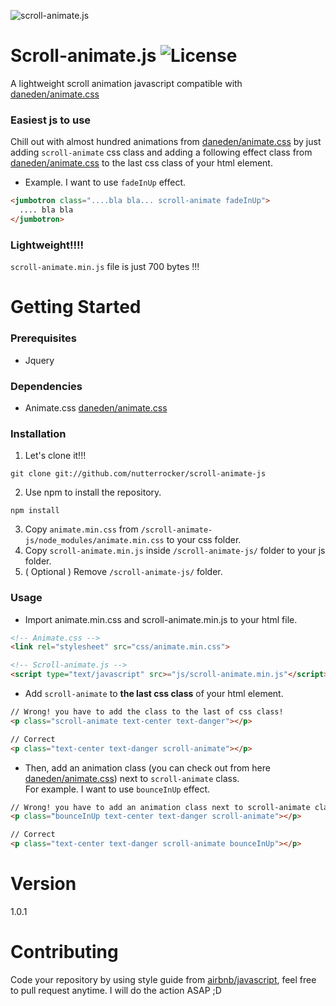 ![scroll-animate.js](https://image.ibb.co/mwo4qH/header2.png)
# Scroll-animate.js ![License](https://img.shields.io/github/license/nutterrocker/scroll-animate-js.svg)
A lightweight scroll animation javascript compatible with [daneden/animate.css](https://daneden.github.io/animate.css/)
### Easiest js to use
Chill out with almost hundred animations from [daneden/animate.css](https://daneden.github.io/animate.css/) by just adding `scroll-animate` css class and adding a following effect class from [daneden/animate.css](https://daneden.github.io/animate.css/) to the last css class of your html element.<br>
- Example. I want to use `fadeInUp` effect.
```html
<jumbotron class="....bla bla... scroll-animate fadeInUp">
  .... bla bla
</jumbotron>
```
### Lightweight!!!!
`scroll-animate.min.js` file is just 700 bytes !!!
# Getting Started
### Prerequisites
- Jquery
### Dependencies
- Animate.css [daneden/animate.css](https://daneden.github.io/animate.css/)
### Installation
1. Let's clone it!!!
```
git clone git://github.com/nutterrocker/scroll-animate-js
```
2. Use npm to install the repository.
```
npm install
```
3. Copy `animate.min.css` from `/scroll-animate-js/node_modules/animate.min.css` to your css folder.
4. Copy `scroll-animate.min.js` inside `/scroll-animate-js/` folder to your js folder.
5. ( Optional ) Remove `/scroll-animate-js/` folder.
### Usage
- Import animate.min.css and scroll-animate.min.js to your html file.
```html
<!-- Animate.css -->
<link rel="stylesheet" src="css/animate.min.css">

<!-- Scroll-animate.js -->
<script type="text/javascript" src>="js/scroll-animate.min.js"</script>
```
- Add `scroll-animate` to __the last css class__ of your html element.
```html
// Wrong! you have to add the class to the last of css class!
<p class="scroll-animate text-center text-danger"></p>

// Correct
<p class="text-center text-danger scroll-animate"></p>
```
- Then, add an animation class (you can check out from here [daneden/animate.css](https://daneden.github.io/animate.css/)) next to `scroll-animate` class.<br>
For example. I want to use `bounceInUp` effect.
```html
// Wrong! you have to add an animation class next to scroll-animate class.
<p class="ิbounceInUp text-center text-danger scroll-animate"></p>

// Correct
<p class="text-center text-danger scroll-animate bounceInUp"></p>
```
# Version
1.0.1
# Contributing
Code your repository by using style guide from [airbnb/javascript](https://github.com/airbnb/javascript), feel free to pull request anytime. I will do the action ASAP ;D
